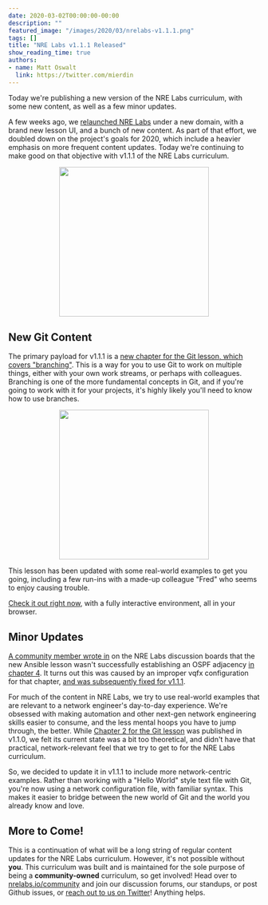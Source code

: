 ```yaml
---
date: 2020-03-02T00:00:00-00:00
description: ""
featured_image: "/images/2020/03/nrelabs-v1.1.1.png"
tags: []
title: "NRE Labs v1.1.1 Released"
show_reading_time: true
authors:
- name: Matt Oswalt
  link: https://twitter.com/mierdin
---
```


Today we're publishing a new version of the NRE Labs curriculum, with some new content, as well as a few minor updates.

A few weeks ago, we [relaunched NRE Labs](https://packetpushers.net/launching-nrelabs-io/) under a new domain, with a brand new lesson UI, and a bunch of new content. As part of that effort, we doubled down on the project's goals for 2020, which include a heavier emphasis on more frequent content updates. Today we're continuing to make good on that objective with v1.1.1 of the NRE Labs curriculum.

<div style="text-align:center;">
<img src="/images/2020/03/nrelabs-v1.1.1.png"style="width: 300px;display: block;margin: 0 auto;" >
</div>

## New Git Content

The primary payload for v1.1.1 is a [new chapter for the Git lesson, which covers "branching"](https://go.nrelabs.io/labs/?lessonId=17&lessonStage=3). This is a way for you to use Git to work on multiple things, either with your own work streams, or perhaps with colleagues. Branching is one of the more fundamental concepts in Git, and if you're going to work with it for your projects, it's highly likely you'll need to know how to use branches.

<div style="text-align:center;">
<img src="/images/2020/03/git.png"style="width: 300px;display: block;margin: 0 auto;" >
</div>

This lesson has been updated with some real-world examples to get you going, including a few run-ins with a made-up colleague "Fred" who seems to enjoy causing trouble.

[Check it out right now](https://go.nrelabs.io/labs/?lessonId=17&lessonStage=3), with a fully interactive environment, all in your browser.

## Minor Updates

[A community member wrote in](https://discuss.nrelabs.io/t/community-standup-march-3-2020/242) on the NRE Labs discussion boards that the new Ansible lesson wasn't successfully establishing an OSPF adjacency [in chapter 4](https://go.nrelabs.io/labs/?lessonId=41&lessonStage=4). It turns out this was caused by an improper vqfx configuration for that chapter, [and was subsequently fixed for v1.1.1](https://github.com/nre-learning/nrelabs-curriculum/pull/313).

For much of the content in NRE Labs, we try to use real-world examples that are relevant to a network engineer's day-to-day experience. We're obsessed with making automation and other next-gen network engineering skills easier to consume, and the less mental hoops you have to jump through, the better. While [Chapter 2 for the Git lesson](https://go.nrelabs.io/labs/?lessonId=17&lessonStage=2) was published in v1.1.0, we felt its current state was a bit too theoretical, and didn't have that practical, network-relevant feel that we try to get to for the NRE Labs curriculum.

So, we decided to update it in v1.1.1 to include more network-centric examples. Rather than working with a "Hello World" style text file with Git, you're now using a network configuration file, with familiar syntax. This makes it easier to bridge between the new world of Git and the world you already know and love.

## More to Come!

This is a continuation of what will be a long string of regular content updates for the NRE Labs curriculum. However, it's not possible without **you**. This curriculum was built and is maintained for the sole purpose of being a **community-owned** curriculum, so get involved! Head over to [nrelabs.io/community](https://nrelabs.io/community/) and join our discussion forums, our standups, or post Github issues, or [reach out to us on Twitter](https://twitter.com/nrelabs)! Anything helps.

